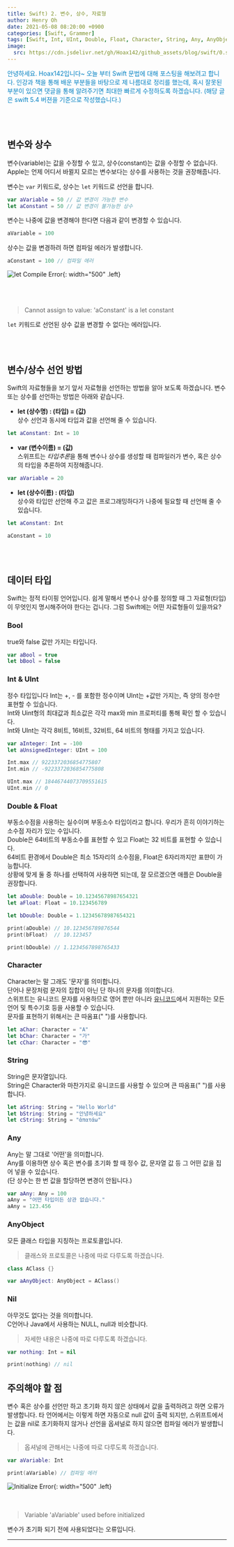 ```yaml
---
title: Swift) 2. 변수, 상수, 자료형
author: Henry Oh
date: 2021-05-08 08:20:00 +0900
categories: [Swift, Grammer]
tags: [Swift, Int, UInt, Double, Float, Character, String, Any, AnyObject, Nil]
image:
  src: https://cdn.jsdelivr.net/gh/Hoax142/github_assets/blog/swift/0.swift5.png
---
```



<span style="color: #0281C3">
안녕하세요. Hoax142입니다~  오늘 부터 Swift 문법에 대해 포스팅을 해보려고 합니다. 인강과 책을 통해 배운 부분들을 바탕으로 제 나름대로 정리를 했는데, 혹시 잘못된 부분이 있으면 댓글을 통해 알려주기면 최대한 빠르게 수정하도록 하겠습니다. (해당 글은 swift 5.4 버젼을 기준으로 작성했습니다.)
</span>

<br><br>
## 변수와 상수

변수(variable)는 값을 수정할 수 있고, 상수(constant)는 값을 수정할 수 없습니다. Apple는 언제 어디서 바뀔지 모르는 변수보다는 상수를 사용하는 것을 권장해줍니다.  

변수는 `var` 키워드로, 상수는 `let` 키워드로 선언을 합니다.
```swift
var aVariable = 50 // 값 변경이 가능한 변수
let aConstant = 50 // 값 변경이 불가능한 상수
```

변수는 나중에 값을 변경해야 한다면 다음과 같이 변경할 수 있습니다.

```swift
aVariable = 100
```

상수는 값을 변경하려 하면 컴파일 에러가 발생합니다.

```swift
aConstant = 100 // 컴파일 에러
```
![let Compile Error](https://cdn.jsdelivr.net/gh/Hoax142/github_assets/blog/swift/1.let_error.png){: width="500" .left}  
<br><br><br>
>Cannot assign to value: 'aConstant' is a let constant  

`let` 키워드로 선언된 상수 값을 변경할 수 없다는 에러입니다.

<br><br>
## 변수/상수 선언 방법

Swift의 자료형들을 보기 앞서 자료형을 선언하는 방법을 알아 보도록 하겠습니다. 변수 또는 상수를 선언하는 방법은 아래와 같습니다.

- **let  (상수명) :  (타입)  =  (값)**  
상수 선언과 동시에 타입과  값을 선언해 줄 수 있습니다.

```swift
let aConstant: Int = 10
```

- **var  (변수이름)  =  (값)**  
스위프트는 *타입추론*을 통해 변수나 상수를 생성할 때 컴파일러가 변수, 혹은 상수의 타입을 추론하여 지정해줍니다. 

```swift
var aVariable = 20
```

- **let  (상수이름) :  (타입)**  
상수와 타입만 선언해 주고 값은 프로그래밍하다가 나중에 필요할 때 선언해 줄 수 있습니다.

```swift
let aConstant: Int

aConstant = 10
```

<br><br>
## 데이터 타입

Swift는 정적 타이핑 언어입니다. 쉽게 말해서 변수나 상수를 정의할 때 그 자료형(타입)이 무엇인지 명시해주어야 한다는 겁니다. 그럼 Swift에는 어떤 자료형들이 있을까요?


### Bool

true와 false 값만 가지는 타입니다. 
```swift
var aBool = true
let bBool = false
```

### Int & UInt

정수 타입입니다 Int는 +, - 를 포함한 정수이며 UInt는 +값만 가지는, 즉 양의 정수만 표현할 수 있습니다.  
Int와 Uint형의 최대값과 최소값은 각각 max와 min 프로퍼티를 통해 확인 할 수 있습니다.  
Int와 UInt는 각각 8비트, 16비트, 32비트, 64 비트의 형태를 가지고 있습니다.
```swift
var aInteger: Int = -100
let aUnsignedInteger: UInt = 100

Int.max // 9223372036854775807
Int.min // -9223372036854775808

UInt.max // 18446744073709551615
UInt.min // 0
```

### Double & Float

부동소수점을 사용하는 실수이며 부동소수 타입이라고 합니다. 우리가 흔히 이야기하는 소수점 자리가 있는 수입니다.  
Double은 64비트의 부동소수를 표현할 수 있고 Float는 32 비트를 표현할 수 있습니다.  
64비트 환경에서 Double은 최소 15자리의 소수점을, Float은 6자리까지만 표햔이 가능합니다.   
상황에 맞게 둘 중 하나를 선택하여 사용하면 되는데, 잘 모르겠으면 애플은 Double을 권장합니다.
```swift
let aDouble: Double = 10.12345678987654321
let aFloat: Float = 10.123456789

let bDouble: Double = 1.12345678987654321

print(aDouble) // 10.123456789876544
print(bFloat)  // 10.123457

print(bDouble) // 1.1234567898765433
```

### Character

Character는 말 그래도 '문자'를 의미합니다.   
단어나 문장처럼 문자의 집합이 아닌 단 하나의 문자를 의미합니다.  
스위프트는 유니코드 문자를 사용하므로 영어 뿐만 아니라 [유니코드](https://unicode-table.com/kr/)에서 지원하는 모든 언어 및 특수기호 등을 사용할 수 있습니다.   
문자를 표현하기 위해서는 큰 따옴표(" ")를 사용합니다.
```swift
let aChar: Character = "A"
let bChar: Character = "가"
let cChar: Character = "😎"

```

### String

String은 문자열입니다.  
String은 Character와 마찬가지로 유니코드를 사용할 수 있으며 큰 따옴표(" ")를 사용합니다.
```swift
let aString: String = "Hello World"
let bString: String = "안녕하세요"
let cString: String = "ἀπατάω"
```

### Any

Any는 말 그대로 '어떤'을 의미합니다.  
Any를 이용하면 상수 혹은 변수를 초기화 할 때 정수 값, 문자열 값 등 그 어떤 값을 집어 넣을 수 있습니다.  
(단 상수는 한 번 값을 할당하면 변경이 안됩니다.)
```swift
var aAny: Any = 100
aAny = "어떤 타입이든 상관 없습니다."
aAny = 123.456
```

### AnyObject

모든 클래스 타입을 지칭하는 프로토콜입니다.  
>클래스와 프로토콜은 나중에 따로 다루도록 하겠습니다.  

```swift
class AClass {}

var aAnyObject: AnyObject = AClass()
```

### Nil

아무것도 없다는 것을 의미합니다.  
C언어나 Java에서 사용하는 NULL, null과 비슷합니다.
>자세한 내용은 나중에 따로 다루도록 하겠습니다.

```swift
var nothing: Int = nil

print(nothing) // nil
```

## 주의해야 할 점

변수 혹은 상수를 선언만 하고 초기화 하지 않은 상태에서 값을 출력하려고 하면 오류가 발생합니다. 타 언어에서는 이렇게 하면 자동으로 null 값이 출력 되지만, 스위프트에서는 값을 nil로 초기화하지 않거나 선언을 옵셔널로 하지 않으면 컴파일 에러가 발생합니다.
> 옵셔널에 관해서는 나중에 따로 다루도록 하겠습니다.  

```swift
var aVariable: Int

print(aVariable) // 컴파일 에러
```

![Initialize Error](https://cdn.jsdelivr.net/gh/Hoax142/github_assets/blog/swift/2.initialize_error.png){: width="500" .left}
<br><br><br>
>Variable 'aVariable' used before initialized

변수가 초기화 되기 전에 사용되었다는 오류입니다.

---
